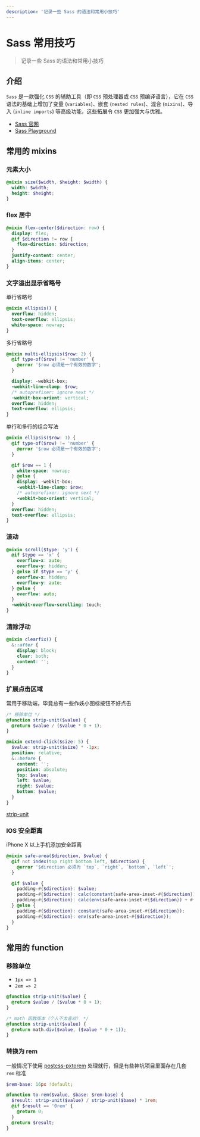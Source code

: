 ```yaml
---
description: '记录一些 Sass 的语法和常用小技巧'
---
```


# Sass 常用技巧

> 记录一些 Sass 的语法和常用小技巧

## 介绍

`Sass` 是一款强化 `CSS` 的辅助工具（即 `CSS` 预处理器或 `CSS` 预编译语言），它在 `CSS` 语法的基础上增加了变量 (`variables`)、嵌套 (`nested rules`)、混合 (`mixins`)、导入 (`inline imports`) 等高级功能，这些拓展令 `CSS` 更加强大与优雅。

- [Sass 官网](https://sass-lang.com)
- [Sass Playground](https://www.sassmeister.com)

## 常用的 mixins

### 元素大小

```scss
@mixin size($width, $height: $width) {
  width: $width;
  height: $height;
}
```

### flex 居中

```scss
@mixin flex-center($direction: row) {
  display: flex;
  @if $direction != row {
    flex-direction: $direction;
  }
  justify-content: center;
  align-items: center;
}
```

### 文字溢出显示省略号

单行省略号

```scss
@mixin ellipsis() {
  overflow: hidden;
  text-overflow: ellipsis;
  white-space: nowrap;
}
```

多行省略号

```scss
@mixin multi-ellipsis($row: 2) {
  @if type-of($row) != 'number' {
    @error '$row 必须是一个有效的数字';
  }

  display: -webkit-box;
  -webkit-line-clamp: $row;
  /* autoprefixer: ignore next */
  -webkit-box-orient: vertical;
  overflow: hidden;
  text-overflow: ellipsis;
}
```

单行和多行的组合写法

```scss
@mixin ellipsis($row: 1) {
  @if type-of($row) != 'number' {
    @error '$row 必须是一个有效的数字';
  }

  @if $row == 1 {
    white-space: nowrap;
  } @else {
    display: -webkit-box;
    -webkit-line-clamp: $row;
    /* autoprefixer: ignore next */
    -webkit-box-orient: vertical;
  }
  overflow: hidden;
  text-overflow: ellipsis;
}
```

### 滚动

```scss
@mixin scroll($type: 'y') {
  @if $type == 'x' {
    overflow-x: auto;
    overflow-y: hidden;
  } @else if $type == 'y' {
    overflow-x: hidden;
    overflow-y: auto;
  } @else {
    overflow: auto;
  }
  -webkit-overflow-scrolling: touch;
}
```

### 清除浮动

```scss
@mixin clearfix() {
  &::after {
    display: block;
    clear: both;
    content: '';
  }
}
```

### 扩展点击区域

常用于移动端，毕竟总有一些作妖小图标按钮不好点击

```scss
/* 移除单位 */
@function strip-unit($value) {
  @return $value / ($value * 0 + 1);
}

@mixin extend-click($size: 5) {
  $value: strip-unit($size) * -1px;
  position: relative;
  &::before {
    content: '';
    position: absolute;
    top: $value;
    left: $value;
    right: $value;
    bottom: $value;
  }
}
```

[strip-unit](#移除单位)

### IOS 安全距离

iPhone X 以上手机添加安全距离

```scss
@mixin safe-area($direction, $value) {
  @if not index(top right bottom left, $direction) {
    @error '$direction 必须为 `top`, `right`, `bottom`, `left`';
  }

  @if $value {
    padding-#{$direction}: $value;
    padding-#{$direction}: calc(constant(safe-area-inset-#{$direction}) + #{$value});
    padding-#{$direction}: calc(env(safe-area-inset-#{$direction}) + #{$value});
  } @else {
    padding-#{$direction}: constant(safe-area-inset-#{$direction});
    padding-#{$direction}: env(safe-area-inset-#{$direction});
  }
}
```

## 常用的 function

### 移除单位

- `1px => 1`
- `2em => 2`

```scss
@function strip-unit($value) {
  @return $value / ($value * 0 + 1);
}

/* math 函数版本（个人不太喜欢） */
@function strip-unit($value) {
  @return math.div($value, ($value * 0 + 1));
}
```

### 转换为 rem

一般情况下使用 [postcss-pxtorem](https://github.com/cuth/postcss-pxtorem) 处理就行，但是有些神坑项目里面存在几套 `rem` 标准

```scss
$rem-base: 16px !default;

@function to-rem($value, $base: $rem-base) {
  $result: strip-unit($value) / strip-unit($base) * 1rem;
  @if $result == '0rem' {
    @return 0;
  }
  @return $result;
}
```
